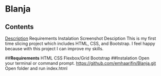 # Blanja
## **Contents**
[Description](Desciption)
Requirements
Instalation
Screenshot
Desciption
This is my first time slicing project which includes HTML, CSS, and Bootstrap. I feel happy because with this project I can improve my skills.

##**Requirements**
HTML
CSS
Flexbox/Grid
Bootstrap
##Instalation
Open your terminal or command prompt.
https://github.com/emhaarifin/Blanja.git
Open folder and run index.html
